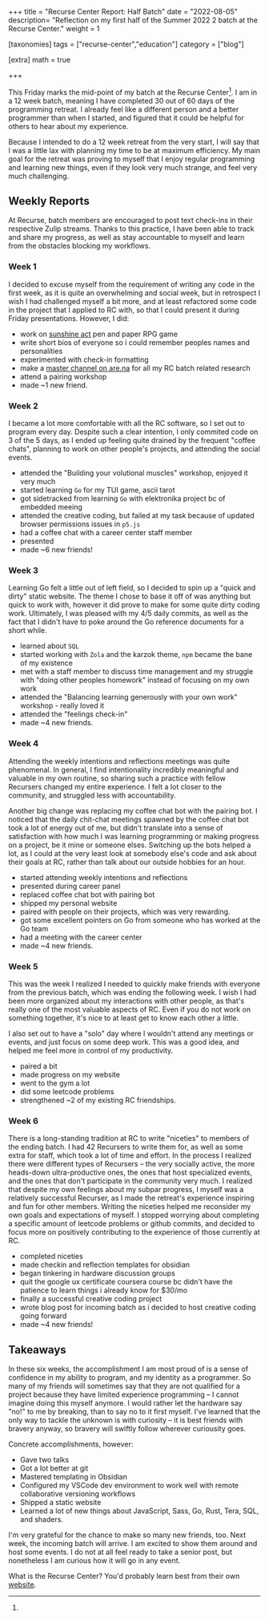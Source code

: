 +++
title = "Recurse Center Report: Half Batch"
date = "2022-08-05"
description= "Reflection on my first half of the Summer 2022 2 batch at the Recurse Center."
weight = 1

[taxonomies]
tags = ["recurse-center","education"]
category = ["blog"]

[extra]
math = true


+++

This Friday marks the mid-point of my batch at the Recurse Center[^1]. I am in a 12 week batch, meaning I have completed 30 out of 60 days of the programming retreat. I already feel like a different person and a better programmer than when I started, and figured that it could be helpful for others to hear about my experience.

Because I intended to do a 12 week retreat from the very start, I will say that I was a little lax with planning my time to be at maximum efficiency. My main goal for the retreat was proving to myself that I enjoy regular programming and learning new things, even if they look very much strange, and feel very much challenging.

<!--more-->

## Weekly Reports

At Recurse, batch members are encouraged to post text check-ins in their respective Zulip streams. Thanks to this practice, I have been able to track and share my progress, as well as stay accountable to myself and learn from the obstacles blocking my workflows.

### Week 1

I decided to excuse myself from the requirement of writing any code in the first week, as it is quite an overwhelming and social week, but in retrospect I wish I had challenged myself a bit more, and at least refactored some code in the project that I applied to RC with, so that I could present it during Friday presentations. However, I did:

- work on [sunshine act](https://asyaplugged.in/do/sunshine-act/) pen and paper RPG game
- write short bios of everyone so i could remember peoples names and personalities
- experimented with check-in formatting
- make a [master channel on are.na](https://www.are.na/anastasia-davydova-lewis/recurse-center-2022) for all my RC batch related research
- attend a pairing workshop
- made ~1 new friend.

### Week 2

I became a lot more comfortable with all the RC software, so I set out to program every day. Despite such a clear intention, I only commited code on 3 of the 5 days, as I ended up feeling quite drained by the frequent "coffee chats", planning to work on other people's projects, and attending the social events.

- attended the "Building your volutional muscles" workshop, enjoyed it very much
- started learning `Go` for my TUI game, ascii tarot
- got sidetracked from learning `Go` with elektronika project bc of embedded meeing
- attended the creative coding, but failed at my task because of updated browser permissions issues in `p5.js`
- had a coffee chat with a career center staff member
- presented
- made ~6 new friends!

### Week 3

Learning Go felt a little out of left field, so I decided to spin up a "quick and dirty" static website. The theme I chose to base it off of was anything but quick to work with, however it did prove to make for some quite dirty coding work. Ultimately, I was pleased with my 4/5 daily commits, as well as the fact that I didn't have to poke around the Go reference documents for a short while.

- learned about `SQL`
- started working with `Zola` and the karzok theme, `npm` became the bane of my existence
- met with a staff member to discuss time management and my struggle with "doing other peoples homework" instead of focusing on my own work
- attended the "Balancing learning generously with your own work" workshop - really loved it
- attended the "feelings check-in"
- made ~4 new friends.

### Week 4

Attending the weekly intentions and reflections meetings was quite phenomenal. In general, I find intentionality incredibly meaningful and valuable in my own routine, so sharing such a practice with fellow Recursers changed my entire experience. I felt a lot closer to the community, and struggled less with accountability.

Another big change was replacing my coffee chat bot with the pairing bot. I noticed that the daily chit-chat meetings spawned by the coffee chat bot took a lot of energy out of me, but didn't translate into a sense of satisfaction with how much I was learning programming or making progress on a project, be it mine or someone elses. Switching up the bots helped a lot, as I could at the very least look at somebody else's code and ask about their goals at RC, rather than talk about our outside hobbies for an hour.

- started attending weekly intentions and reflections
- presented during career panel
- replaced coffee chat bot with pairing bot
- shipped my personal website
- paired with people on their projects, which was very rewarding.
- got some excellent pointers on Go from someone who has worked at the Go team
- had a meeting with the career center
- made ~4 new friends.

### Week 5

This was the week I realized I needed to quickly make friends with everyone from the previous batch, which was ending the following week. I wish I had been more organized about my interactions with other people, as that's really one of the most valuable aspects of RC. Even if you do not work on something together, it's nice to at least get to know each other a little.

I also set out to have a "solo" day where I wouldn't attend any meetings or events, and just focus on some deep work. This was a good idea, and helped me feel more in control of my productivity.

- paired a bit
- made progress on my website
- went to the gym a lot
- did some leetcode problems
- strengthened ~2 of my existing RC friendships.

### Week 6

There is a long-standing tradition at RC to write "niceties" to members of the ending batch. I had 42 Recursers to write them for, as well as some extra for staff, which took a lot of time and effort. In the process I realized there were different types of Recursers – the very socially active, the more heads-down ultra-productive ones, the ones that host specialized events, and the ones that don't participate in the community very much. I realized that despite my own feelings about my subpar progress, I myself was a relatively successful Recurser, as I made the retreat's experience inspiring and fun for other members. Writing the niceties helped me reconsider my own goals and expectations of myself. I stopped worrying about completing a specific amount of leetcode problems or github commits, and decided to focus more on positively contributing to the experience of those currently at RC.

- completed niceties
- made checkin and reflection templates for obsidian
- began tinkering in hardware discussion groups
- quit the google ux certificate coursera course bc didn't have the patience to learn things i already know for $30/mo
- finally a successful creative coding project
- wrote blog post for incoming batch as i decided to host creative coding going forward
- made ~4 new friends!

## Takeaways

In these six weeks, the accomplishment I am most proud of is a sense of confidence in my ability to program, and my identity as a programmer. So many of my friends will sometimes say that they are not qualified for a project because they have limited experience programming – I cannot imagine doing this myself anymore. I would rather let the hardware say "no!" to me by breaking, than to say no to it first myself. I've learned that the only way to tackle the unknown is with curiosity – it is best friends with bravery anyway, so bravery will swiftly follow wherever curiousity goes.

Concrete accomplishments, however:

- Gave two talks
- Got a lot better at git
- Mastered templating in Obsidian
- Configured my VSCode dev environment to work well with remote collaborative versioning workflows
- Shipped a static website
- Learned a lot of new things about JavaScript, Sass, Go, Rust, Tera, SQL, and shaders.

I'm very grateful for the chance to make so many new friends, too. Next week, the incoming batch will arrive. I am excited to show them around and host some events. I do not at all feel ready to take a senior post, but nonetheless I am curious how it will go in any event.

[^1]:
What is the Recurse Center? You'd probably learn best from their own [website](https://www.recurse.com/).
